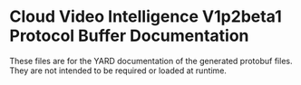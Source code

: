 # Cloud Video Intelligence V1p2beta1 Protocol Buffer Documentation

These files are for the YARD documentation of the generated protobuf files.
They are not intended to be required or loaded at runtime.
